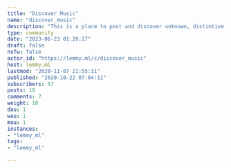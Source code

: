 ```yaml
---
title: "Discover Music" 
name: "discover_music"
description: "This is a place to post and discover unknown, distintive music with the potential to become mainstream. **What does it mean to be unknown?** A good indication might be that _none of the artist's music videos have more than a million views_. The fewer the better! **What does it mean to be distinctive?**_The artist should bring something novel to their music_. A distinctive sound that sets the artist's music apart from other mainstream music.The ability to create catchy, radio-friendly or otherwise easily commercially exploitable songs in established genres is not sufficient. **What does it mean to have the potential to become mainstream?** It should not be excessively demanding of the listener, such as requiring familiarity with genres, instruments or styles that are not mainstream.On the other hand, it also shouldn't have to sound good on a potato. Good music demands good fidelity."
type: community
date: "2023-06-23 01:20:17"
draft: false
nsfw: false
actor_id: "https://lemmy.ml/c/discover_music"
host: lemmy.ml
lastmod: "2020-11-07 21:55:11"
published: "2020-10-22 07:04:11"
subscribers: 57
posts: 10
comments: 7
weight: 10
dau: 1
wau: 1
mau: 1
instances:
- "lemmy_ml"
tags: 
- "lemmy_ml"

---
```

